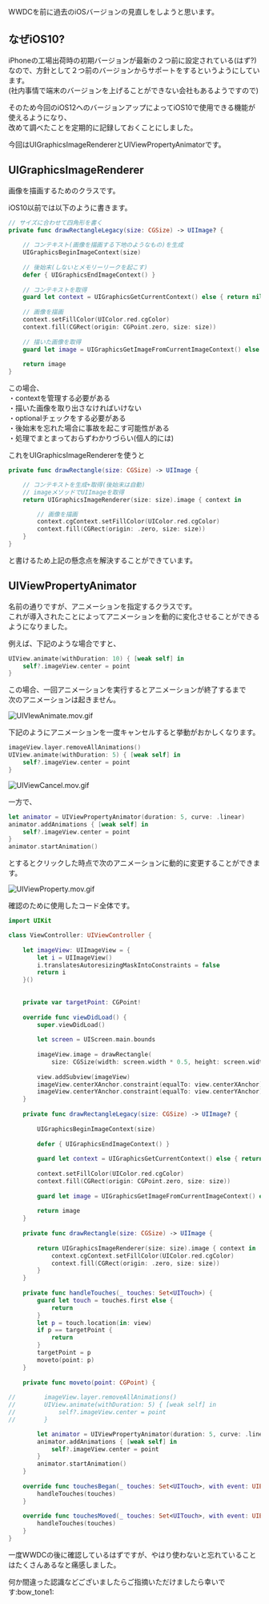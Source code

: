  
WWDCを前に過去のiOSバージョンの見直しをしようと思います。  
  
## なぜiOS10?  
  
iPhoneの工場出荷時の初期バージョンが最新の２つ前に設定されている(はず?)なので、方針として２つ前のバージョンからサポートをするというようにしています。  
(社内事情で端末のバージョンを上げることができない会社もあるようですので)  
  
そのため今回のiOS12へのバージョンアップによってiOS10で使用できる機能が使えるようになり、  
改めて調べたことを定期的に記録しておくことにしました。  
  
今回はUIGraphicsImageRendererとUIViewPropertyAnimatorです。  
  
## UIGraphicsImageRenderer  
  
画像を描画するためのクラスです。  
  
iOS10以前では以下のように書きます。  
  
```a.swift
// サイズに合わせて四角形を書く
private func drawRectangleLegacy(size: CGSize) -> UIImage? {
    
    // コンテキスト(画像を描画する下地のようなもの)を生成    
    UIGraphicsBeginImageContext(size)
    
    // 後始末(しないとメモリーリークを起こす)    
    defer { UIGraphicsEndImageContext() }
    
    // コンテキストを取得    
    guard let context = UIGraphicsGetCurrentContext() else { return nil }
    
    // 画像を描画
    context.setFillColor(UIColor.red.cgColor)
    context.fill(CGRect(origin: CGPoint.zero, size: size))
    
    // 描いた画像を取得
    guard let image = UIGraphicsGetImageFromCurrentImageContext() else { return nil }
    
    return image
}
```  
  
この場合、  
・contextを管理する必要がある  
・描いた画像を取り出さなければいけない  
・optionalチェックをする必要がある  
・後始末を忘れた場合に事故を起こす可能性がある  
・処理でまとまっておらずわかりづらい(個人的には)  
  
  
これをUIGraphicsImageRendererを使うと  
  
```a.swift
private func drawRectangle(size: CGSize) -> UIImage {

    // コンテキストを生成+取得(後始末は自動)  
    // imageメソッドでUIImageを取得  
    return UIGraphicsImageRenderer(size: size).image { context in

        // 画像を描画  
        context.cgContext.setFillColor(UIColor.red.cgColor)
        context.fill(CGRect(origin: .zero, size: size))
    }
}
```  
  
と書けるため上記の懸念点を解決することができています。  
  
  
## UIViewPropertyAnimator  
  
名前の通りですが、アニメーションを指定するクラスです。  
これが導入されたことによってアニメーションを動的に変化させることができるようになりました。  
  
例えば、下記のような場合ですと、  
  
```a.swift
UIView.animate(withDuration: 10) { [weak self] in
    self?.imageView.center = point
}
```  
  
この場合、一回アニメーションを実行するとアニメーションが終了するまで  
次のアニメーションは起きません。  
  
![UIVIewAnimate.mov.gif](/image/b4325f32-1580-db18-2f6d-509a6196d011.gif)  
  
  
下記のようにアニメーションを一度キャンセルすると挙動がおかしくなります。  
  
```a.swift
imageView.layer.removeAllAnimations()
UIView.animate(withDuration: 5) { [weak self] in
    self?.imageView.center = point
}
```  
  
![UIViewCancel.mov.gif](/image/ba3bad39-a183-faa3-d34f-f0c26ceb146b.gif)  
  
  
  
一方で、  
  
```a.swift
let animator = UIViewPropertyAnimator(duration: 5, curve: .linear)
animator.addAnimations { [weak self] in
    self?.imageView.center = point
}
animator.startAnimation()
```  
  
とするとクリックした時点で次のアニメーションに動的に変更することができます。  
  
![UIViewProperty.mov.gif](/image/b14668a4-32f7-6225-23cd-6e8e3d159710.gif)  
  
  
  
確認のために使用したコード全体です。  
  
```ViewController.swift
import UIKit

class ViewController: UIViewController {
    
    let imageView: UIImageView = {
        let i = UIImageView()
        i.translatesAutoresizingMaskIntoConstraints = false
        return i
    }()
    
    
    private var targetPoint: CGPoint!
    
    override func viewDidLoad() {
        super.viewDidLoad()
        
        let screen = UIScreen.main.bounds
        
        imageView.image = drawRectangle(
            size: CGSize(width: screen.width * 0.5, height: screen.width * 0.5))
        
        view.addSubview(imageView)
        imageView.centerXAnchor.constraint(equalTo: view.centerXAnchor).isActive = true
        imageView.centerYAnchor.constraint(equalTo: view.centerYAnchor).isActive = true
    }
    
    private func drawRectangleLegacy(size: CGSize) -> UIImage? {
        
        UIGraphicsBeginImageContext(size)
        
        defer { UIGraphicsEndImageContext() }
        
        guard let context = UIGraphicsGetCurrentContext() else { return nil }
        
        context.setFillColor(UIColor.red.cgColor)
        context.fill(CGRect(origin: CGPoint.zero, size: size))
        
        guard let image = UIGraphicsGetImageFromCurrentImageContext() else { return nil }
        
        return image
    }
    
    private func drawRectangle(size: CGSize) -> UIImage {
        
        return UIGraphicsImageRenderer(size: size).image { context in
            context.cgContext.setFillColor(UIColor.red.cgColor)
            context.fill(CGRect(origin: .zero, size: size))
        }
    }
    
    private func handleTouches(_ touches: Set<UITouch>) {
        guard let touch = touches.first else {
            return
        }
        let p = touch.location(in: view)
        if p == targetPoint {
            return
        }
        targetPoint = p
        moveto(point: p)
    }
    
    private func moveto(point: CGPoint) {
        
//        imageView.layer.removeAllAnimations()
//        UIView.animate(withDuration: 5) { [weak self] in
//            self?.imageView.center = point
//        }

        let animator = UIViewPropertyAnimator(duration: 5, curve: .linear)
        animator.addAnimations { [weak self] in
            self?.imageView.center = point
        }
        animator.startAnimation()
    }
    
    override func touchesBegan(_ touches: Set<UITouch>, with event: UIEvent?) {
        handleTouches(touches)
    }
    
    override func touchesMoved(_ touches: Set<UITouch>, with event: UIEvent?) {
        handleTouches(touches)
    }
}

```  
  
一度WWDCの後に確認しているはずですが、やはり使わないと忘れていることはたくさんあるなと痛感しました。  
  
  
何か間違った認識などございましたらご指摘いただけましたら幸いです:bow_tone1:  
